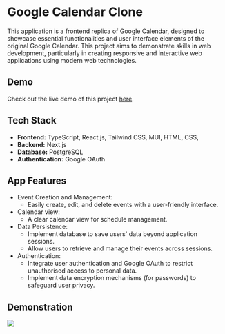 # Google Calendar Clone

This application is a frontend replica of Google Calendar, designed to showcase essential functionalities and user interface elements of the original Google Calendar. This project aims to demonstrate skills in web development, particularly in creating responsive and interactive web applications using modern web technologies.

## Demo

Check out the live demo of this project [here](https://google-calendar-clone-tau.vercel.app/).

## Tech Stack

- **Frontend:** TypeScript, React.js, Tailwind CSS, MUI, HTML, CSS,
- **Backend:** Next.js
- **Database:** PostgreSQL
- **Authentication:** Google OAuth

## App Features

- Event Creation and Management:
  - Easily create, edit, and delete events with a user-friendly interface.
- Calendar view:
  - A clear calendar view for schedule management.
- Data Persistence:
  - Implement database to save users' data beyond application sessions.
  - Allow users to retrieve and manage their events across sessions.
- Authentication:
  - Integrate user authentication and Google OAuth to restrict unauthorised access to personal data.
  - Implement data encryption mechanisms (for passwords) to safeguard user privacy.

## Demonstration

![](./google-calendar-clone-demo.gif)
